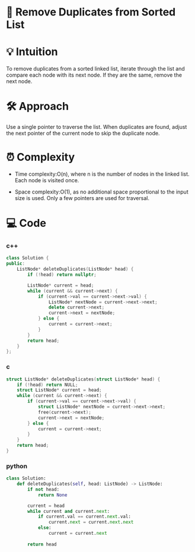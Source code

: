 # 📜 Remove Duplicates from Sorted List


# 💡 Intuition
To remove duplicates from a sorted linked list, iterate through the list and compare each node with its next node. If they are the same, remove the next node.

# 🛠️ Approach
Use a single pointer to traverse the list. When duplicates are found, adjust the next pointer of the current node to skip the duplicate node.

# ⏰ Complexity
- Time complexity:O(n), where n is the number of nodes in the linked list. Each node is visited once.


- Space complexity:O(1), as no additional space proportional to the input size is used. Only a few pointers are used for traversal.


# 💻 Code
### c++
```cpp
class Solution {
public:
    ListNode* deleteDuplicates(ListNode* head) {
        if (!head) return nullptr;

        ListNode* current = head;
        while (current && current->next) {
            if (current->val == current->next->val) {
                ListNode* nextNode = current->next->next;
                delete current->next;
                current->next = nextNode;
            } else {
                current = current->next;
            }
        }
        return head;
    }
};
```
### c
```c
struct ListNode* deleteDuplicates(struct ListNode* head) {
    if (!head) return NULL;
    struct ListNode* current = head;
    while (current && current->next) {
        if (current->val == current->next->val) {
            struct ListNode* nextNode = current->next->next;
            free(current->next);
            current->next = nextNode;
        } else {
            current = current->next;
        }
    }
    return head;
}
```
### python
```py
class Solution:
    def deleteDuplicates(self, head: ListNode) -> ListNode:
        if not head:
            return None

        current = head
        while current and current.next:
            if current.val == current.next.val:
                current.next = current.next.next
            else:
                current = current.next
        
        return head
```
